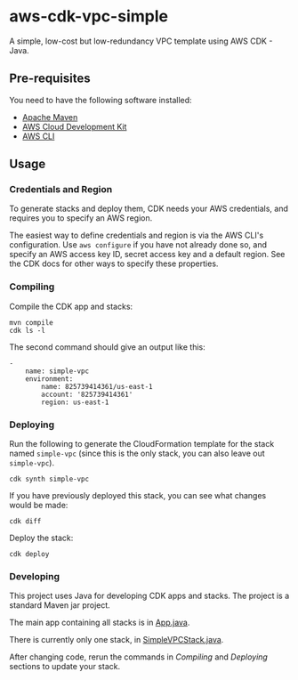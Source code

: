 # aws-cdk-vpc-simple
A simple, low-cost but low-redundancy VPC template using AWS CDK - Java.

## Pre-requisites

You need to have the following software installed:

- [Apache Maven](https://maven.apache.org/)
- [AWS Cloud Development Kit](https://awslabs.github.io/aws-cdk/index.html)
- [AWS CLI](https://aws.amazon.com/cli/)

## Usage

### Credentials and Region

To generate stacks and deploy them, CDK needs your AWS credentials,
and requires you to specify an AWS region.

The easiest way to define credentials and region is via
the AWS CLI's configuration.  Use `aws configure` if you
have not already done so, and specify an AWS access key ID,
secret access key and a default region.  See the CDK docs
for other ways to specify these properties.

### Compiling

Compile the CDK app and stacks:

```
mvn compile
cdk ls -l
```

The second command should give an output like this:

```
-
    name: simple-vpc
    environment:
        name: 825739414361/us-east-1
        account: '825739414361'
        region: us-east-1
```

### Deploying

Run the following to generate the CloudFormation template
for the stack named `simple-vpc` (since this is the only
stack, you can also leave out `simple-vpc`).

```
cdk synth simple-vpc
```

If you have previously deployed this stack, you can see what
changes would be made:

```
cdk diff
```

Deploy the stack:

```
cdk deploy
```

### Developing

This project uses Java for developing CDK apps and stacks.
The project is a standard Maven jar project.

The main app containing all stacks is in
[App.java](src/main/java/net/nihilanth/aws/awscdkvpcsimple/App.java).

There is currently only one stack, in
[SimpleVPCStack.java](src/main/java/net/nihilanth/aws/awscdkvpcsimple/SimpleVPCStack.java).

After changing code, rerun the commands in *Compiling* and *Deploying* sections to update your stack.





